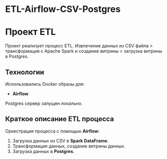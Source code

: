 # ETL-Airflow-CSV-Postgres

# Проект ETL

Проект реализует процесс ETL. Извлечение данных из CSV файла > трансформация с Apache Spark и создание витрины >  загрузка витрины в Postgres.

## Технологии

Использовались Docker образы для:
- **Airflow**

Postgres сервер запущен локально.

## Краткое описание ETL процесса

Оркестрация процесса с помощью **Airflow**:
1. Загрузка данных из CSV в **Spark DataFrame**.
2. Трансформация данных, создание витрины данных.
3. Загрузка данных в **Postgres**.
